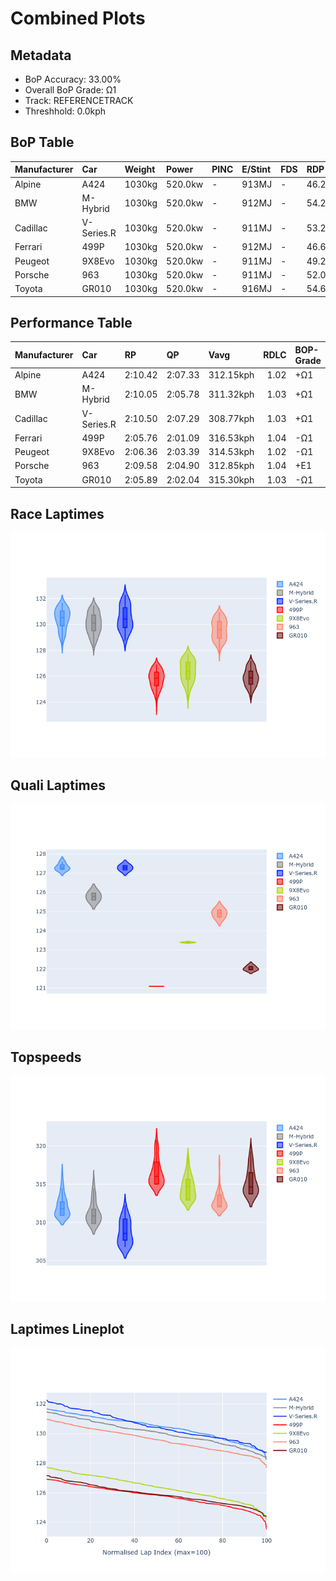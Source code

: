 # Combined Plots

## Metadata

- BoP Accuracy: 33.00%
- Overall BoP Grade: Ω1
- Track: REFERENCETRACK
- Threshhold: 0.0kph

## BoP Table
| Manufacturer   | Car        | Weight   | Power   | PINC   | E/Stint   | FDS   | RDP    | QDP     | TDP    |
|:---------------|:-----------|:---------|:--------|:-------|:----------|:------|:-------|:--------|:-------|
| Alpine         | A424       | 1030kg   | 520.0kw | -      | 913MJ     | -     | 46.25% | 100.00% | 13.95% |
| BMW            | M-Hybrid   | 1030kg   | 520.0kw | -      | 912MJ     | -     | 54.22% | 40.00%  | 10.62% |
| Cadillac       | V-Series.R | 1030kg   | 520.0kw | -      | 911MJ     | -     | 53.20% | 66.67%  | 30.73% |
| Ferrari        | 499P       | 1030kg   | 520.0kw | -      | 912MJ     | -     | 46.66% | 20.00%  | 11.63% |
| Peugeot        | 9X8Evo     | 1030kg   | 520.0kw | -      | 911MJ     | -     | 49.25% | 50.00%  | 18.03% |
| Porsche        | 963        | 1030kg   | 520.0kw | -      | 911MJ     | -     | 52.04% | 42.86%  | 3.54%  |
| Toyota         | GR010      | 1030kg   | 520.0kw | -      | 916MJ     | -     | 54.63% | 50.00%  | 8.80%  |

## Performance Table
| Manufacturer   | Car        | RP      | QP      | Vavg      |   RDLC | BOP-Grade   | Match   |
|:---------------|:-----------|:--------|:--------|:----------|-------:|:------------|:--------|
| Alpine         | A424       | 2:10.42 | 2:07.33 | 312.15kph |   1.02 | +Ω1         | 22.16%  |
| BMW            | M-Hybrid   | 2:10.05 | 2:05.78 | 311.32kph |   1.03 | +Ω1         | 37.69%  |
| Cadillac       | V-Series.R | 2:10.50 | 2:07.29 | 308.77kph |   1.03 | +Ω1         | 24.07%  |
| Ferrari        | 499P       | 2:05.76 | 2:01.09 | 316.53kph |   1.04 | -Ω1         | 19.23%  |
| Peugeot        | 9X8Evo     | 2:06.36 | 2:03.39 | 314.53kph |   1.02 | -Ω1         | 48.48%  |
| Porsche        | 963        | 2:09.58 | 2:04.90 | 312.85kph |   1.04 | +E1         | 55.69%  |
| Toyota         | GR010      | 2:05.89 | 2:02.04 | 315.30kph |   1.03 | -Ω1         | 23.66%  |

## Race Laptimes
![Race Laptimes](images/race_violin.png)

## Quali Laptimes
![Quali Laptimes](images/quali_violin.png)

## Topspeeds
![Topspeeds](images/topspeed_violin.png)

## Laptimes Lineplot
![Laptimes Lineplot](images/laptime_line.png)

